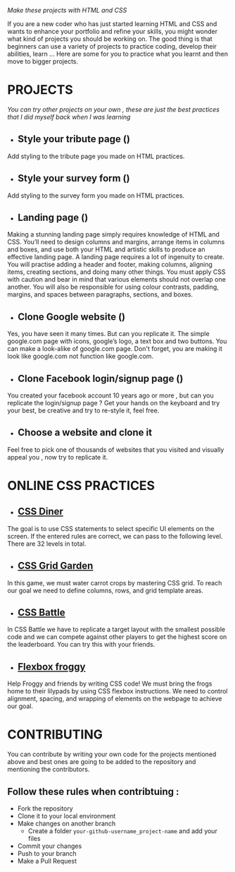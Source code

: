 *Make these projects with HTML and CSS*

If you are a new coder who has just started learning HTML and CSS and wants to enhance your portfolio and refine your skills, you might wonder what kind of projects you should be working on. The good thing is that beginners can use a variety of projects to practice coding, develop their abilities, learn ... Here are some for you to practice what you learnt and then move to bigger projects.

# PROJECTS

*You can try other projects on your own , these are just the best practices that I did myself back when I was learning*
- ## Style your tribute page ()
Add styling to the tribute page you made on HTML practices.

- ## Style your survey form ()
Add styling to the survey form you made on HTML practices.

- ## Landing page ()
Making a stunning landing page simply requires knowledge of HTML and CSS. You’ll need to design columns and margins, arrange items in columns and boxes, and use both your HTML and artistic skills to produce an effective landing page.
A landing page requires a lot of ingenuity to create. You will practise adding a header and footer, making columns, aligning items, creating sections, and doing many other things. You must apply CSS with caution and bear in mind that various elements should not overlap one another. You will also be responsible for using colour contrasts, padding, margins, and spaces between paragraphs, sections, and boxes.

- ## Clone Google website ()
Yes, you have seen it many times. But can you replicate it. The simple google.com page with icons, google’s logo, a text box and two buttons. You can make a look-alike of google.com page. Don't forget, you are making it look like google.com not function like google.com.

- ## Clone Facebook login/signup page ()
You created your facebook account 10 years ago or more , but can you replicate the login/signup page ?
Get your hands on the keyboard and try your best, be creative and try to re-style it, feel free.

- ## Choose a website and clone it  
Feel free to pick one of thousands of websites that you visited and visually appeal you , now try to replicate it.

# ONLINE CSS PRACTICES  

- ## [CSS Diner](https://flukeout.github.io)
The goal is to use CSS statements to select specific UI elements on the screen. If the entered rules are correct, we can pass to the following level. There are 32 levels in total.

- ## [CSS Grid Garden](https://cssgridgarden.com)
In this game, we must water carrot crops by mastering CSS grid. To reach our goal we need to define columns, rows, and grid template areas.

- ## [CSS Battle](https://cssbattle.dev/)
In CSS Battle we have to replicate a target layout with the smallest possible code and we can compete against other players to get the highest score on the leaderboard.
You can try this with your friends.

- ## [Flexbox froggy](https://flexboxfroggy.com/)
Help Froggy and friends by writing CSS code!
We must bring the frogs home to their lilypads by using CSS flexbox instructions. We need to control alignment, spacing, and wrapping of elements on the webpage to achieve our goal.

# CONTRIBUTING
You can contribute by writing your own code for the projects mentioned above and best ones are going to be added to the repository and mentioning the contributors.
## Follow these rules when contribtuing :
* Fork the repository
* Clone it to your local environment
* Make changes on another branch
  * Create a folder `your-github-username_project-name` and add your files
* Commit your changes
* Push to your branch
* Make a Pull Request
